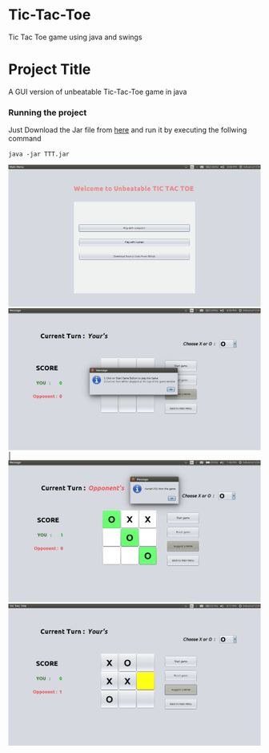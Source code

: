 # Tic-Tac-Toe
Tic Tac Toe game using java and swings
# Project Title
A GUI version of unbeatable Tic-Tac-Toe game in java

### Running the project

Just Download the Jar file from [here](https://github.com/Nafees7/Tic-Tac-Toe/TTT.jar)
and run it by executing the follwing command
```
java -jar TTT.jar
```
![main menu](images/main_menu.png) 
![images](images/game.png)|
![images2](images/game1.png)
![images3](images/game3.png)


